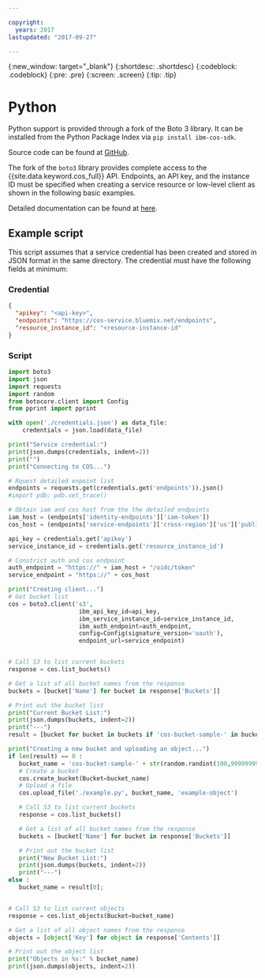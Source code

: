 ```yaml
---

copyright:
  years: 2017
lastupdated: "2017-09-27"

---
```

{:new_window: target="_blank"}
{:shortdesc: .shortdesc}
{:codeblock: .codeblock}
{:pre: .pre}
{:screen: .screen}
{:tip: .tip}

# Python

Python support is provided through a fork of the Boto 3 library.  It can be installed from the Python Package Index via `pip install ibm-cos-sdk`.

Source code can be found at [GitHub](https://github.com/ibm/ibm-cos-sdk-python/).

The fork of the `boto3` library provides complete access to the {{site.data.keyword.cos_full}} API.  Endpoints, an API key, and the instance ID must be specified when creating a service resource or low-level client as shown in the following basic examples.

Detailed documentation can be found at [here](https://ibm.github.io/ibm-cos-sdk-python/).

## Example script

This script assumes that a service credential has been created and stored in JSON format in the same directory.  The credential must have the following fields at minimum:

### Credential
```json
{
  "apikey": "<api-key>",
  "endpoints": "https://cos-service.bluemix.net/endpoints",
  "resource_instance_id": "<resource-instance-id"
}
```

### Script
```python
import boto3
import json
import requests
import random
from botocore.client import Config
from pprint import pprint

with open('./credentials.json') as data_file:
    credentials = json.load(data_file)

print("Service credential:")
print(json.dumps(credentials, indent=2))
print("")
print("Connecting to COS...")

# Rquest detailed enpoint list
endpoints = requests.get(credentials.get('endpoints')).json()
#import pdb; pdb.set_trace()

# Obtain iam and cos host from the the detailed endpoints
iam_host = (endpoints['identity-endpoints']['iam-token'])
cos_host = (endpoints['service-endpoints']['cross-region']['us']['public']['us-geo'])

api_key = credentials.get('apikey')
service_instance_id = credentials.get('resource_instance_id')

# Constrict auth and cos endpoint
auth_endpoint = "https://" + iam_host + "/oidc/token"
service_endpoint = "https://" + cos_host

print("Creating client...")
# Get bucket list
cos = boto3.client('s3',
                    ibm_api_key_id=api_key,
                    ibm_service_instance_id=service_instance_id,
                    ibm_auth_endpoint=auth_endpoint,
                    config=Config(signature_version='oauth'),
                    endpoint_url=service_endpoint)


# Call S3 to list current buckets
response = cos.list_buckets()

# Get a list of all bucket names from the response
buckets = [bucket['Name'] for bucket in response['Buckets']]

# Print out the bucket list
print("Current Bucket List:")
print(json.dumps(buckets, indent=2))
print("---")
result = [bucket for bucket in buckets if 'cos-bucket-sample-' in bucket]

print("Creating a new bucket and uploading an object...")
if len(result) == 0 :
   bucket_name = 'cos-bucket-sample-' + str(random.randint(100,99999999));
   # Create a bucket
   cos.create_bucket(Bucket=bucket_name)
   # Upload a file
   cos.upload_file('./example.py', bucket_name, 'example-object')

   # Call S3 to list current buckets
   response = cos.list_buckets()

   # Get a list of all bucket names from the response
   buckets = [bucket['Name'] for bucket in response['Buckets']]

   # Print out the bucket list
   print("New Bucket List:")
   print(json.dumps(buckets, indent=2))
   print("---")
else :
   bucket_name = result[0];


# Call S3 to list current objects
response = cos.list_objects(Bucket=bucket_name)

# Get a list of all object names from the response
objects = [object['Key'] for object in response['Contents']]

# Print out the object list
print("Objects in %s:" % bucket_name)
print(json.dumps(objects, indent=2))
```
